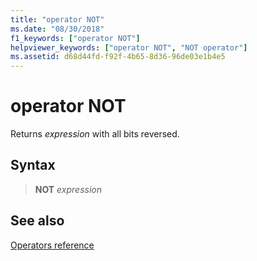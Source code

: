 ```yaml
---
title: "operator NOT"
ms.date: "08/30/2018"
f1_keywords: ["operator NOT"]
helpviewer_keywords: ["operator NOT", "NOT operator"]
ms.assetid: d68d44fd-f92f-4b65-8d36-96de03e1b4e5
---
```

# operator NOT

Returns *expression* with all bits reversed.

## Syntax

> **NOT** *expression*

## See also

[Operators reference](operators-reference.md)
